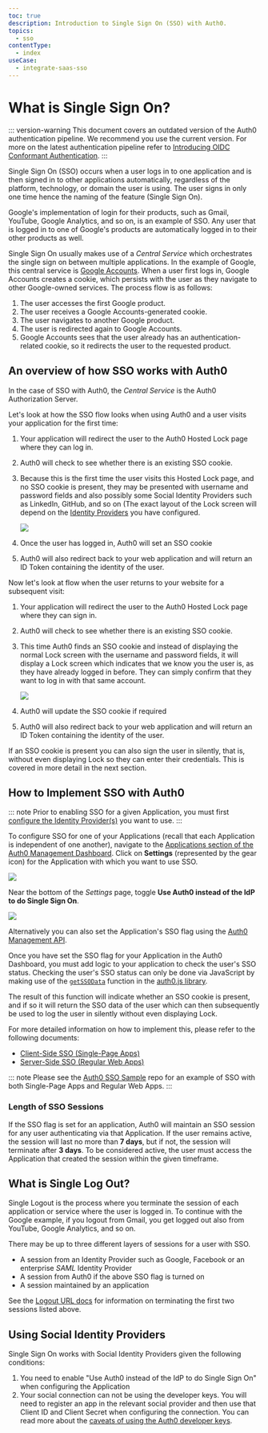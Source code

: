 ```yaml
---
toc: true
description: Introduction to Single Sign On (SSO) with Auth0.
topics:
  - sso
contentType:
  - index
useCase:
  - integrate-saas-sso
---
```

# What is Single Sign On?

::: version-warning
This document covers an outdated version of the Auth0 authentication pipeline. We recommend you use the current version. For more on the latest authentication pipeline refer to [Introducing OIDC Conformant Authentication](/api-auth/intro).
:::

Single Sign On (SSO) occurs when a user logs in to one application and is then signed in to other applications automatically, regardless of the platform, technology, or domain the user is using. The user signs in only one time hence the naming of the feature (Single Sign On).

Google's implementation of login for their products, such as Gmail, YouTube, Google Analytics, and so on, is an example of SSO. Any user that is logged in to one of Google's products are automatically logged in to their other products as well.

Single Sign On usually makes use of a *Central Service* which orchestrates the single sign on between multiple applications. In the example of Google, this central service is [Google Accounts](https://accounts.google.com). When a user first logs in, Google Accounts creates a cookie, which persists with the user as they navigate to other Google-owned services. The process flow is as follows:

1. The user accesses the first Google product.
2. The user receives a Google Accounts-generated cookie.
3. The user navigates to another Google product.
4. The user is redirected again to Google Accounts.
5. Google Accounts sees that the user already has an authentication-related cookie, so it redirects the user to the requested product.

## An overview of how SSO works with Auth0

In the case of SSO with Auth0, the *Central Service* is the Auth0 Authorization Server.

Let's look at how the SSO flow looks when using Auth0 and a user visits your application for the first time:

1. Your application will redirect the user to the Auth0 Hosted Lock page where they can log in.
2. Auth0 will check to see whether there is an existing SSO cookie.
3. Because this is the first time the user visits this Hosted Lock page, and no SSO cookie is present, they may be presented with username and password fields and also possibly some Social Identity Providers such as LinkedIn, GitHub, and so on (The exact layout of the Lock screen will depend on the [Identity Providers](/identityproviders) you have configured.

    ![](/media/articles/sso/single-sign-on/lock-no-sso-cookie.png)

4. Once the user has logged in, Auth0 will set an SSO cookie
5. Auth0 will also redirect back to your web application and will return an ID Token containing the identity of the user.

Now let's look at flow when the user returns to your website for a subsequent visit:

1. Your application will redirect the user to the Auth0 Hosted Lock page where they can sign in.
2. Auth0 will check to see whether there is an existing SSO cookie.
3. This time Auth0 finds an SSO cookie and instead of displaying the normal Lock screen with the username and password fields, it will display a Lock screen which indicates that we know you the user is, as they have already logged in before. They can simply confirm that they want to log in with that same account.

    ![](/media/articles/sso/single-sign-on/lock-sso-cookie.png)

4. Auth0 will update the SSO cookie if required
5. Auth0 will also redirect back to your web application and will return an ID Token containing the identity of the user.

If an SSO cookie is present you can also sign the user in silently, that is, without even displaying Lock so they can enter their credentials. This is covered in more detail in the next section.

## How to Implement SSO with Auth0

::: note
Prior to enabling SSO for a given Application, you must first [configure the Identity Provider(s)](/identityproviders) you want to use.
:::

To configure SSO for one of your Applications (recall that each Application is independent of one another), navigate to the [Applications section of the Auth0 Management Dashboard](${manage_url}/#/applications). Click on **Settings** (represented by the gear icon) for the Application with which you want to use SSO.

![](/media/articles/sso/single-sign-on/clients-dashboard.png)

Near the bottom of the *Settings* page, toggle **Use Auth0 instead of the IdP to do Single Sign On**.

![](/media/articles/sso/single-sign-on/sso-flag.png)

Alternatively you can also set the Application's SSO flag using the [Auth0 Management API](/api/management/v2#!/Clients/patch_clients_by_id).

Once you have set the SSO flag for your Application in the Auth0 Dashboard, you must add logic to your application to check the user's SSO status. Checking the user's SSO status can only be done via JavaScript by making use of the [`getSSOData`](/libraries/auth0js#sso) function in the [auth0.js library](/libraries/auth0js).

The result of this function will indicate whether an SSO cookie is present, and if so it will return the SSO data of the user which can then subsequently be used to log the user in silently without even displaying Lock.

For more detailed information on how to implement this, please refer to the following documents:

* [Client-Side SSO (Single-Page Apps)](/sso/legacy/single-page-apps-sso)
* [Server-Side SSO (Regular Web Apps)](/sso/legacy/regular-web-apps-sso)

::: note
Please see the [Auth0 SSO Sample](https://github.com/auth0/auth0-sso-sample) repo for an example of SSO with both Single-Page Apps and Regular Web Apps.
:::

### Length of SSO Sessions

If the SSO flag is set for an application, Auth0 will maintain an SSO session for any user authenticating via that Application. If the user remains active, the session will last no more than **7 days**, but if not, the session will terminate after **3 days**. To be considered active, the user must access the Application that created the session within the given timeframe.

## What is Single Log Out?

Single Logout is the process where you terminate the session of each application or service where the user is logged in. To continue with the Google example, if you logout from Gmail, you get logged out also from YouTube, Google Analytics, and so on.

There may be up to three different layers of sessions for a user with SSO.

* A session from an Identity Provider such as Google, Facebook or an enterprise <dfn data-key="security-assertion-markup-language">SAML</dfn> Identity Provider
* A session from Auth0 if the above SSO flag is turned on
* A session maintained by an application

See the [Logout URL docs](/logout) for information on terminating the first two sessions listed above.

## Using Social Identity Providers

Single Sign On works with Social Identity Providers given the following conditions:

1. You need to enable "Use Auth0 instead of the IdP to do Single Sign On" when configuring the Application
2. Your social connection can not be using the developer keys. You will need to register an app in the relevant social provider and then use that Client ID and Client Secret when configuring the connection. You can read more about the [caveats of using the Auth0 developer keys](/connections/social/devkeys#caveats).
